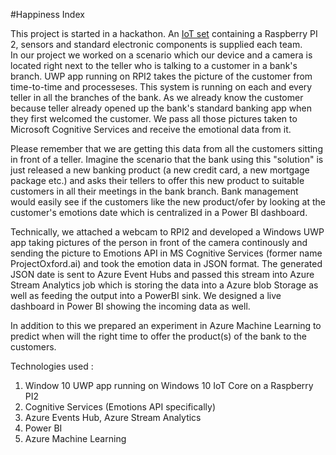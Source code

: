 #Happiness Index<br>

This project is started in a hackathon. An [IoT set](http://www.robotistan.com/raspberry-pi-2-microsoft-iot-seti) containing a Raspberry PI 2, sensors and standard electronic components is supplied each team. <br>
In our project we worked on a scenario which our device and a camera is located right next to the teller who is talking to a customer in a bank's branch. UWP app running on RPI2 takes  the picture of the customer from time-to-time and processeses. This system is running on each and every teller in all the branches of the bank. As we already know the customer  because teller already opened up the bank's standard banking app when they first welcomed the customer. We pass all those pictures taken to Microsoft Cognitive Services and receive the emotional data from it. 

Please remember that we are getting this data from all the customers sitting in front of a teller. Imagine the scenario that the bank using this "solution" is just released a new banking product (a new credit card, a new mortgage package etc.) and asks their tellers to offer this new product to suitable customers in all their meetings in the bank branch. Bank management would easily see if the customers like the new product/ofer by looking at the customer's emotions date which is centralized in a Power BI dashboard.

Technically, we attached a webcam to RPI2 and developed a Windows UWP app taking pictures of the person in front of the camera continously and sending the picture to Emotions API in MS Cognitive Services (former name ProjectOxford.ai) and took the emotion data in JSON format. The generated JSON date is sent to Azure Event Hubs and passed this stream into Azure Stream Analytics job which is storing the data into a Azure blob Storage as well as feeding the output into a PowerBI sink. We designed a live dashboard in Power BI showing the incoming data as well.

In addition to this we prepared an experiment in Azure Machine Learning to predict when will the right time to offer the product(s) of the bank to the customers.

Technologies used : <br>
 1) Window 10 UWP app running on Windows 10 IoT Core on a Raspberry PI2<br>
 2) Cognitive Services (Emotions API specifically)<br>
 3) Azure Events Hub, Azure Stream Analytics<br>
 4) Power BI <br>
 5) Azure Machine Learning<br>
